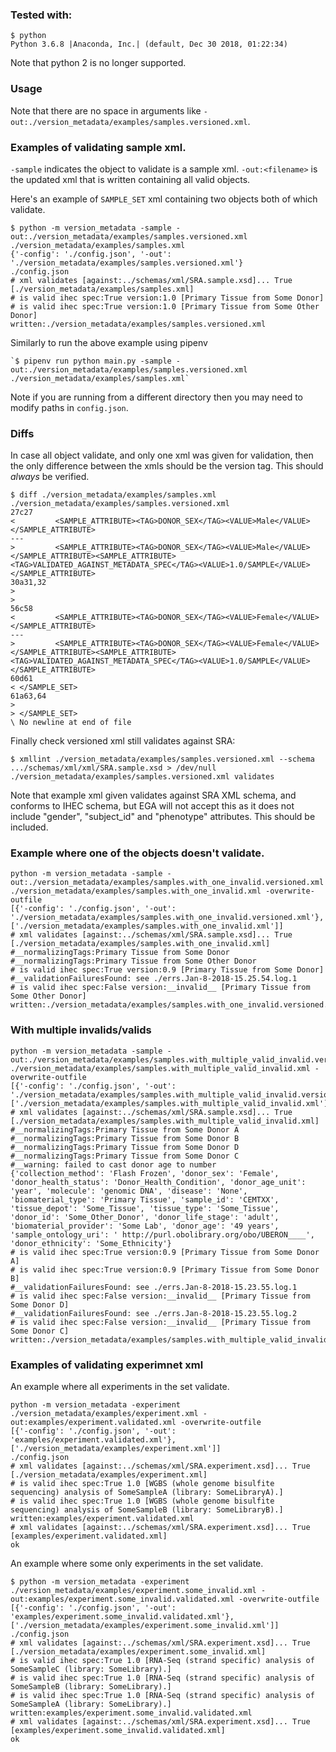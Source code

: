 ### Tested with:

    $ python
	Python 3.6.8 |Anaconda, Inc.| (default, Dec 30 2018, 01:22:34)

Note that python 2 is no longer supported.


### Usage

Note that there are no space in arguments like `-out:./version_metadata/examples/samples.versioned.xml`.


### Examples of validating sample xml.

`-sample` indicates the object to validate is a sample xml. `-out:<filename>` is the updated xml that is written containing all valid objects. 


Here's an example of `SAMPLE_SET` xml containing two objects both of which validate. 

    $ python -m version_metadata -sample -out:./version_metadata/examples/samples.versioned.xml ./version_metadata/examples/samples.xml
    {'-config': './config.json', '-out': './version_metadata/examples/samples.versioned.xml'}
    ./config.json
    # xml validates [against:../schemas/xml/SRA.sample.xsd]... True [./version_metadata/examples/samples.xml]
    # is valid ihec spec:True version:1.0 [Primary Tissue from Some Donor]
    # is valid ihec spec:True version:1.0 [Primary Tissue from Some Other Donor]
    written:./version_metadata/examples/samples.versioned.xml

Similarly to run the above example using pipenv 
    
    `$ pipenv run python main.py -sample -out:./version_metadata/examples/samples.versioned.xml ./version_metadata/examples/samples.xml`


Note if you are running from a different directory then you may need to modify paths in `config.json`. 

### Diffs

In case all object validate, and only one xml was given for validation, then the only difference between the xmls should be the version tag. This should *always* be verified.

    $ diff ./version_metadata/examples/samples.xml ./version_metadata/examples/samples.versioned.xml
    27c27
    <         <SAMPLE_ATTRIBUTE><TAG>DONOR_SEX</TAG><VALUE>Male</VALUE></SAMPLE_ATTRIBUTE>
    ---
    >         <SAMPLE_ATTRIBUTE><TAG>DONOR_SEX</TAG><VALUE>Male</VALUE></SAMPLE_ATTRIBUTE><SAMPLE_ATTRIBUTE><TAG>VALIDATED_AGAINST_METADATA_SPEC</TAG><VALUE>1.0/SAMPLE</VALUE></SAMPLE_ATTRIBUTE>
    30a31,32
    >
    >
    56c58
    <         <SAMPLE_ATTRIBUTE><TAG>DONOR_SEX</TAG><VALUE>Female</VALUE></SAMPLE_ATTRIBUTE>
    ---
    >         <SAMPLE_ATTRIBUTE><TAG>DONOR_SEX</TAG><VALUE>Female</VALUE></SAMPLE_ATTRIBUTE><SAMPLE_ATTRIBUTE><TAG>VALIDATED_AGAINST_METADATA_SPEC</TAG><VALUE>1.0/SAMPLE</VALUE></SAMPLE_ATTRIBUTE>
    60d61
    < </SAMPLE_SET>
    61a63,64
    >
    > </SAMPLE_SET>
    \ No newline at end of file



Finally check versioned xml still validates against SRA:
    
    $ xmllint ./version_metadata/examples/samples.versioned.xml --schema .../schemas/xml/xml/SRA.sample.xsd > /dev/null
    ./version_metadata/examples/samples.versioned.xml validates

Note that example xml given validates against SRA XML schema, and conforms to IHEC schema, but EGA will not accept this as it does not include "gender", "subject_id" and "phenotype" attributes. This should be included. 

### Example where one of the objects doesn't validate. 

    python -m version_metadata -sample -out:./version_metadata/examples/samples.with_one_invalid.versioned.xml ./version_metadata/examples/samples.with_one_invalid.xml -overwrite-outfile
    [{'-config': './config.json', '-out': './version_metadata/examples/samples.with_one_invalid.versioned.xml'}, ['./version_metadata/examples/samples.with_one_invalid.xml']]
    # xml validates [against:../schemas/xml/SRA.sample.xsd]... True [./version_metadata/examples/samples.with_one_invalid.xml]
    #__normalizingTags:Primary Tissue from Some Donor
    #__normalizingTags:Primary Tissue from Some Other Donor
    # is valid ihec spec:True version:0.9 [Primary Tissue from Some Donor]
    #__validationFailuresFound: see ./errs.Jan-8-2018-15.25.54.log.1
    # is valid ihec spec:False version:__invalid__ [Primary Tissue from Some Other Donor]
    written:./version_metadata/examples/samples.with_one_invalid.versioned.xml

### With multiple invalids/valids

    python -m version_metadata -sample -out:./version_metadata/examples/samples.with_multiple_valid_invalid.versioned.xml ./version_metadata/examples/samples.with_multiple_valid_invalid.xml -overwrite-outfile
    [{'-config': './config.json', '-out': './version_metadata/examples/samples.with_multiple_valid_invalid.versioned.xml'}, ['./version_metadata/examples/samples.with_multiple_valid_invalid.xml']]
    # xml validates [against:../schemas/xml/SRA.sample.xsd]... True [./version_metadata/examples/samples.with_multiple_valid_invalid.xml]
    #__normalizingTags:Primary Tissue from Some Donor A
    #__normalizingTags:Primary Tissue from Some Donor B
    #__normalizingTags:Primary Tissue from Some Donor D
    #__normalizingTags:Primary Tissue from Some Donor C
    #__warning: failed to cast donor age to number
    {'collection_method': 'Flash Frozen', 'donor_sex': 'Female', 'donor_health_status': 'Donor_Health_Condition', 'donor_age_unit': 'year', 'molecule': 'genomic DNA', 'disease': 'None', 'biomaterial_type': 'Primary Tissue', 'sample_id': 'CEMTXX', 'tissue_depot': 'Some_Tissue', 'tissue_type': 'Some_Tissue', 'donor_id': 'Some_Other_Donor', 'donor_life_stage': 'adult', 'biomaterial_provider': 'Some Lab', 'donor_age': '49 years', 'sample_ontology_uri': ' http://purl.obolibrary.org/obo/UBERON____', 'donor_ethnicity': 'Some_Ethnicity'}
    # is valid ihec spec:True version:0.9 [Primary Tissue from Some Donor A]
    # is valid ihec spec:True version:0.9 [Primary Tissue from Some Donor B]
    #__validationFailuresFound: see ./errs.Jan-8-2018-15.23.55.log.1
    # is valid ihec spec:False version:__invalid__ [Primary Tissue from Some Donor D]
    #__validationFailuresFound: see ./errs.Jan-8-2018-15.23.55.log.2
    # is valid ihec spec:False version:__invalid__ [Primary Tissue from Some Donor C]
    written:./version_metadata/examples/samples.with_multiple_valid_invalid.versioned.xml


### Examples of validating experimnet xml

An example where all experiments in the set validate.

    python -m version_metadata -experiment ./version_metadata/examples/experiment.xml -out:examples/experiment.validated.xml -overwrite-outfile
    [{'-config': './config.json', '-out': 'examples/experiment.validated.xml'}, ['./version_metadata/examples/experiment.xml']]
    ./config.json
    # xml validates [against:../schemas/xml/SRA.experiment.xsd]... True [./version_metadata/examples/experiment.xml]
    # is valid ihec spec:True 1.0 [WGBS (whole genome bisulfite sequencing) analysis of SomeSampleA (library: SomeLibraryA).]
    # is valid ihec spec:True 1.0 [WGBS (whole genome bisulfite sequencing) analysis of SomeSampleB (library: SomeLibraryB).]
    written:examples/experiment.validated.xml
    # xml validates [against:../schemas/xml/SRA.experiment.xsd]... True [examples/experiment.validated.xml]
    ok

An example where some only experiments in the set validate.

    $ python -m version_metadata -experiment ./version_metadata/examples/experiment.some_invalid.xml -out:examples/experiment.some_invalid.validated.xml -overwrite-outfile
    [{'-config': './config.json', '-out': 'examples/experiment.some_invalid.validated.xml'}, ['./version_metadata/examples/experiment.some_invalid.xml']]
    ./config.json
    # xml validates [against:../schemas/xml/SRA.experiment.xsd]... True [./version_metadata/examples/experiment.some_invalid.xml]
    # is valid ihec spec:True 1.0 [RNA-Seq (strand specific) analysis of SomeSampleC (library: SomeLibrary).]
    # is valid ihec spec:True 1.0 [RNA-Seq (strand specific) analysis of SomeSampleB (library: SomeLibrary).]
    # is valid ihec spec:True 1.0 [RNA-Seq (strand specific) analysis of SomeSampleA (library: SomeLibrary).]
    written:examples/experiment.some_invalid.validated.xml
    # xml validates [against:../schemas/xml/SRA.experiment.xsd]... True [examples/experiment.some_invalid.validated.xml]
    ok


